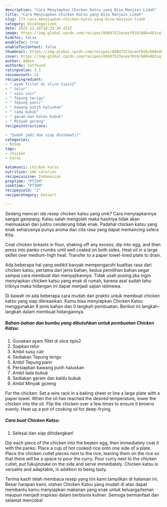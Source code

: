 ```yaml
---
description: "Cara Menyiapkan Chicken Katsu yang Bisa Manjain Lidah"
title: "Cara Menyiapkan Chicken Katsu yang Bisa Manjain Lidah"
slug: 173-cara-menyiapkan-chicken-katsu-yang-bisa-manjain-lidah
category: Uncategorized
date: 2022-12-16T18:35:26.433Z
image: https://img-global.cpcdn.com/recipes/898d7523aceef010/680x482cq70/chicken-katsu-foto-resep-utama.jpg
hideToc: false
enableToc: true
enableTocContent: false
thumbnail: https://img-global.cpcdn.com/recipes/898d7523aceef010/680x482cq70/chicken-katsu-foto-resep-utama.jpg
cover: https://img-global.cpcdn.com/recipes/898d7523aceef010/680x482cq70/chicken-katsu-foto-resep-utama.jpg
author: Admin
authorAv: notfound
ratingvalue: 3.1
reviewcount: 24
recipeingredient:
- " ayam fillet di slice tipis2"
- " telur"
- " susu cair"
- " Tepung terigu"
- " Tepung panir"
- " bawang putih haluskan"
- " lada bubuk"
- " garam dan kaldu bubuk"
- " Minyak goreng"
recipeinstructions:

- "Sudah jadi dan siap dinikmati!"
categories:
- Resep
tags:
- chicken
- katsu

katakunci: chicken katsu 
nutrition: 166 calories
recipecuisine: Indonesian
preptime: "PT25M"
cooktime: "PT36M"
recipeyield: "2"
recipecategory: Dessert

---
```





Sedang mencari ide resep chicken katsu yang unik? Cara menyiapkannya sangat gampang. Kalau salah mengolah maka hasilnya tidak akan memuaskan dan justru cenderung tidak enak. Padahal chicken katsu yang enak seharusnya punya aroma dan cita rasa yang dapat memancing selera Kita.





Coat chicken breasts in flour, shaking off any excess; dip into egg, and then press into panko crumbs until well coated on both sides. Heat oil in a large skillet over medium-high heat. Transfer to a paper towel-lined plate to drain.

Ada beberapa hal yang sedikit banyak mempengaruhi kualitas rasa dari chicken katsu, pertama dari jenis bahan, kedua pemilihan bahan segar sampai cara membuat dan menyajikannya. Tidak usah pusing jika ingin menyiapkan chicken katsu yang enak di rumah, karena asal sudah tahu triknya maka hidangan ini dapat menjadi sajian istimewa.






Di bawah ini ada beberapa cara mudah dan praktis untuk membuat chicken katsu yang siap dikreasikan. Kamu bisa menyiapkan Chicken Katsu menggunakan 9 jenis bahan dan 0 langkah pembuatan. Berikut ini langkah-langkah dalam membuat hidangannya.

<!--inarticleads1-->

##### Bahan-bahan dan bumbu yang dibutuhkan untuk pembuatan Chicken Katsu:

1. Gunakan  ayam fillet di slice tipis2
1. Siapkan  telur
1. Ambil  susu cair
1. Sediakan  Tepung terigu
1. Ambil  Tepung panir
1. Persiapkan  bawang putih haluskan
1. Ambil  lada bubuk
1. Sediakan  garam dan kaldu bubuk
1. Ambil  Minyak goreng


For the chicken: Set a wire rack in a baking sheet or line a large plate with a paper towel. When the oil has reached the desired temperature, lower the chicken into the oil. Flip the chicken over a few times to ensure it browns evenly. Heat up a pot of cooking oil for deep-frying. 

<!--inarticleads2-->

##### Cara buat Chicken Katsu:


1. Selesai dan siap dihidangkan!

Dip each piece of the chicken into the beaten egg, then immediately coat it with the panko. Place a cup of hot cooked rice onto one side of a plate. Place the chicken cutlet pieces next to the rice, leaning them on the rice so that there will be a space to pour the curry. Pour curry next to the chicken cutlet, put fukujinzuke on the side and serve immediately. Chicken katsu is versatile and adaptable, in addition to being tasty. 

Terima kasih telah membaca resep yang tim kami tampilkan di halaman ini. Besar harapan kami, olahan Chicken Katsu yang mudah di atas dapat membantu kamu menyiapkan makanan yang enak untuk keluarga/teman maupun menjadi inspirasi dalam berbisnis kuliner. Semoga bermanfaat dan selamat mencoba!
